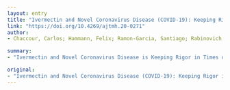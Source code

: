 ```yaml
---
layout: entry
title: "Ivermectin and Novel Coronavirus Disease (COVID-19): Keeping Rigor in Times of Urgency"
link: "https://doi.org/10.4269/ajtmh.20-0271"
author:
- Chaccour, Carlos; Hammann, Felix; Ramon-Garcia, Santiago; Rabinovich, N. Regina

summary:
- "Ivermectin and Novel Coronavirus Disease is Keeping Rigor in Times of Urgency. Iversmectine, Coronavirus disease are still a major contributor to the disease. It's been a long time since the outbreak of Coronavirus. The disease is a common disease in the U.S.. In the past, it has been reported that it is not uncommon to have a Coronavirus infection."

original:
- "Ivermectin and Novel Coronavirus Disease (COVID-19): Keeping Rigor in Times of Urgency."
---
```


